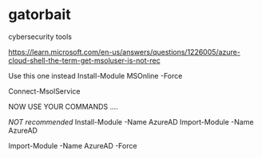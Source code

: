 # gatorbait
cybersecurity tools

https://learn.microsoft.com/en-us/answers/questions/1226005/azure-cloud-shell-the-term-get-msoluser-is-not-rec


Use this one instead
Install-Module MSOnline -Force

Connect-MsolService

NOW USE YOUR COMMANDS .... 



*NOT recommended*
Install-Module -Name AzureAD
Import-Module -Name AzureAD


Import-Module -Name AzureAD -Force


